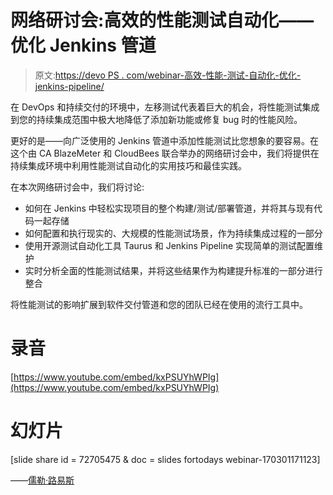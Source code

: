 # 网络研讨会:高效的性能测试自动化——优化 Jenkins 管道

> 原文:[https://devo PS . com/webinar-高效-性能-测试-自动化-优化-jenkins-pipeline/](https://devops.com/webinar-efficient-performance-test-automation-optimizing-jenkins-pipeline/)

在 DevOps 和持续交付的环境中，左移测试代表着巨大的机会，将性能测试集成到您的持续集成范围中极大地降低了添加新功能或修复 bug 时的性能风险。

更好的是——向广泛使用的 Jenkins 管道中添加性能测试比您想象的要容易。在这个由 CA BlazeMeter 和 CloudBees 联合举办的网络研讨会中，我们将提供在持续集成环境中利用性能测试自动化的实用技巧和最佳实践。

在本次网络研讨会中，我们将讨论:

*   如何在 Jenkins 中轻松实现项目的整个构建/测试/部署管道，并将其与现有代码一起存储
*   如何配置和执行现实的、大规模的性能测试场景，作为持续集成过程的一部分
*   使用开源测试自动化工具 Taurus 和 Jenkins Pipeline 实现简单的测试配置维护
*   实时分析全面的性能测试结果，并将这些结果作为构建提升标准的一部分进行整合

将性能测试的影响扩展到软件交付管道和您的团队已经在使用的流行工具中。

# 录音

[https://www.youtube.com/embed/kxPSUYhWPIg](https://www.youtube.com/embed/kxPSUYhWPIg)

# 幻灯片

[slide share id = 72705475 & doc = slides fortodays webinar-170301171123]

——[儒勒·路易斯](https://devops.com/author/jules/)